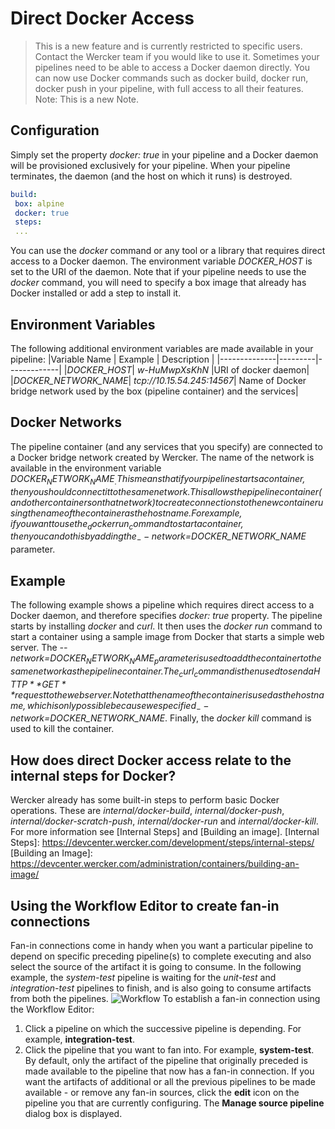 # Direct Docker Access
> This is a new feature and is currently restricted to specific users. Contact the Wercker team if you would like to use it.
Sometimes your pipelines need to be able to access a Docker daemon directly. You can now use Docker commands such as docker build, docker run, docker push in your pipeline, with full access to all their features.
> Note: This is a new Note.
## Configuration
Simply set the property _docker: true_ in your pipeline and a Docker daemon will be provisioned exclusively for your pipeline. When your pipeline terminates, the daemon (and the host on which it runs) is destroyed.
``` yaml
build:  
 box: alpine  
 docker: true  
 steps:  
 ...
 ```
You can use the _docker_ command or any tool or a library that requires direct access to a Docker daemon. The environment variable _DOCKER_HOST_ is set to the URI of the daemon.
Note that if your pipeline needs to use the _docker_ command, you will need to specify a box image that already has Docker installed or add a step to install it.
## Environment Variables
The following additional environment variables are made available in your pipeline:
|Variable Name | Example | Description |
|--------------|---------|-------------|
|_DOCKER_HOST_| _w-HuMwpXsKhN_ |URI of docker daemon|
|_DOCKER_NETWORK_NAME_| _tcp://10.15.54.245:14567_| Name of Docker bridge network used by the box (pipeline container) and the services|
## Docker Networks
The pipeline container (and any services that you specify) are connected to a Docker bridge network created by Wercker. The name of the network is available in the environment variable _$DOCKER_NETWORK_NAME_.
This means that if your pipeline starts a container, then you should connect it to the same network. This allows the pipeline container (and other containers on that network) to create connections to the new container using the name of the container as the hostname.
For example, if you want to use the _docker run_ command to start a container, then you can do this by adding the _--network=$DOCKER_NETWORK_NAME_ parameter.
## Example
The following example shows a pipeline which requires direct access to a Docker daemon, and therefore specifies _docker: true_ property.
The pipeline starts by installing _docker_ and _curl_.
It then uses the _docker run_ command to start a container using a sample image from Docker that starts a simple web server. The _--network=$DOCKER_NETWORK_NAME_ parameter is used to add the container to the same network as the pipeline container.
The _curl_ command is then used to send a HTTP **GET** request to the web server. Note that the name of the container is used as the hostname, which is only possible because we specified _--network=$DOCKER_NETWORK_NAME_.
Finally, the _docker kill_ command is used to kill the container.
## How does direct Docker access relate to the internal steps for Docker?
Wercker already has some built-in steps to perform basic Docker operations. These are _internal/docker-build_, _internal/docker-push_, _internal/docker-scratch-push_, _internal/docker-run_ and _internal/docker-kill_. For more information see [Internal Steps] and [Building an image].
[Internal Steps]: https://devcenter.wercker.com/development/steps/internal-steps/
[Building an Image]: https://devcenter.wercker.com/administration/containers/building-an-image/
## Using the Workflow Editor to create fan-in connections
Fan-in connections come in handy when you want a particular pipeline to depend on specific preceding pipeline(s) to complete executing and also select the source of the artifact it is going to consume.
In the following example, the _system-test_ pipeline is waiting for the _unit-test_ and _integration-test_ pipelines to finish, and is also going to consume artifacts from both the pipelines. ![Workflow](https://devcenter.wercker.com/development/workflows/managing-pipeline-artifacts/workflow-editor-for-fan-in.png)
To establish a fan-in connection using the Workflow Editor:
1. Click a pipeline on which the successive pipeline is depending. For example, **integration-test**.
2. Click the pipeline that you want to fan into. For example, **system-test**.
By default, only the artifact of the pipeline that originally preceded is made available to the pipeline that now has a fan-in connection. If you want the artifacts of additional or all the previous pipelines to be made available - or remove any fan-in sources, click the **edit** icon on the pipeline you that are currently configuring. The **Manage source pipeline** dialog box is displayed.
